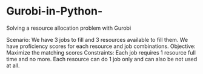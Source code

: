 # Gurobi-in-Python-

Solving a resource allocation problem with Gurobi

Scenario:
We have 3 jobs to fill and 3 resources available to fill them. We have proficiency scores for each resource and job combinations.
Objective: Maximize the matching scores 
Constraints:
Each job requires 1 resource full time and no more.
Each resource can do 1 job only and can also be not used at all.

